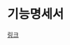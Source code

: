 # 기능명세서

[링크](https://docs.google.com/spreadsheets/d/1QLpkB2_jkLmos_p85rNk1ySYnbv55LZ4-QxLJyU4KVI/edit?usp=sharing)
